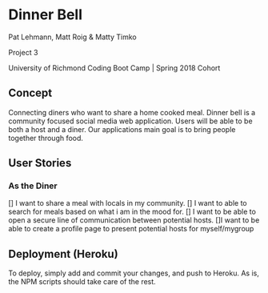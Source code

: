 # Dinner Bell

 Pat Lehmann, Matt Roig & Matty Timko
 
 Project 3
 
 University of Richmond Coding Boot Camp | Spring 2018 Cohort

## Concept
Connecting diners who want to share a home cooked meal. Dinner bell is a community focused social media web application. Users will be able to be both a host and a diner. Our applications main goal is to bring people together through food.

## User Stories

### As the Diner
[] I want to share a meal with locals in my community.
[] I want to able to search for meals based on what i am in the mood for.
[] I want to be able to open a secure line of communication between potential hosts.
[]I want to be able to create a profile page to present potential hosts for myself/mygroup


## Deployment (Heroku)

To deploy, simply add and commit your changes, and push to Heroku. As is, the NPM scripts should take care of the rest.
